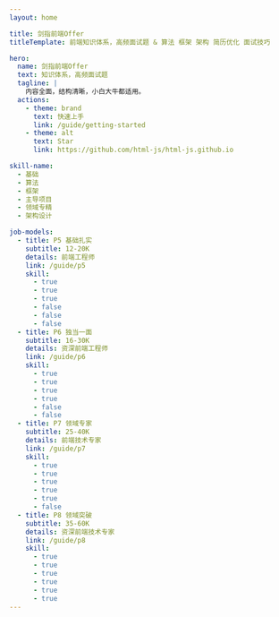 ```yaml
---
layout: home

title: 剑指前端Offer
titleTemplate: 前端知识体系，高频面试题 & 算法 框架 架构 简历优化 面试技巧

hero:
  name: 剑指前端Offer
  text: 知识体系，高频面试题
  tagline: |
    内容全面，结构清晰，小白大牛都适用。
  actions:
    - theme: brand
      text: 快速上手
      link: /guide/getting-started
    - theme: alt
      text: Star
      link: https://github.com/html-js/html-js.github.io

skill-name:
  - 基础
  - 算法
  - 框架
  - 主导项目
  - 领域专精
  - 架构设计

job-models:
  - title: P5 基础扎实
    subtitle: 12-20K
    details: 前端工程师
    link: /guide/p5
    skill:
      - true
      - true
      - true
      - false
      - false
      - false
  - title: P6 独当一面
    subtitle: 16-30K
    details: 资深前端工程师
    link: /guide/p6
    skill:
      - true
      - true
      - true
      - true
      - false
      - false
  - title: P7 领域专家
    subtitle: 25-40K
    details: 前端技术专家
    link: /guide/p7
    skill:
      - true
      - true
      - true
      - true
      - true
      - false
  - title: P8 领域突破
    subtitle: 35-60K
    details: 资深前端技术专家
    link: /guide/p8
    skill:
      - true
      - true
      - true
      - true
      - true
      - true
---
```

